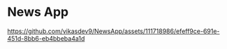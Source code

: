 # News App
https://github.com/vikasdev9/NewsApp/assets/111718986/efeff9ce-691e-451d-8bb6-eb4bbeba4a1d

